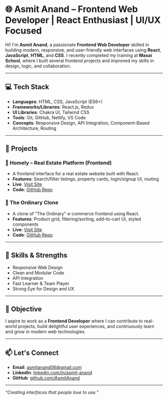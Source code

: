 # 🌐 Asmit Anand – Frontend Web Developer | React Enthusiast | UI/UX Focused

Hi! I'm **Asmit Anand**, a passionate **Frontend Web Developer** skilled in building modern, responsive, and user-friendly web interfaces using **React**, **JavaScript**, **HTML**, and **CSS**. I recently completed my training at **Masai School**, where I built several frontend projects and improved my skills in design, logic, and collaboration.

---

## 💻 Tech Stack

- **Languages**: HTML, CSS, JavaScript (ES6+)
- **Frameworks/Libraries**: React.js, Redux
- **UI Libraries**: Chakra UI, Tailwind CSS
- **Tools**: Git, GitHub, Netlify, VS Code
- **Concepts**: Responsive Design, API Integration, Component-Based Architecture, Routing

---

## 📂 Projects

### 🏡 Homely – Real Estate Platform (Frontend)
- A frontend interface for a real estate website built with React.
- **Features**: Search/filter listings, property cards, login/signup UI, routing
- **Live**: [Visit Site](https://homelyfrontend.netlify.app/)
- **Code**: [GitHub Repo](https://github.com/AsmitAnand/homely)

### 🧴 The Ordinary Clone
- A clone of "The Ordinary" e-commerce frontend using React.
- **Features**: Product grid, filtering/sorting, add-to-cart UI, styled components
- **Live**: [Visit Site](https://the-ordinary-website.netlify.app/)
- **Code**: [GitHub Repo](https://github.com/AsmitAnand/The-Ordinary)

---

## 🔧 Skills & Strengths

- Responsive Web Design
- Clean and Modular Code
- API Integration
- Fast Learner & Team Player
- Strong Eye for Design and UX

---

## 🎯 Objective

I aspire to work as a **Frontend Developer** where I can contribute to real-world projects, build delightful user experiences, and continuously learn and grow in modern web technologies.

---

## 📫 Let's Connect

- **Email**: asmitanand06@gmail.com  
- **LinkedIn**: [linkedin.com/in/asmit-anand](https://www.linkedin.com/in/asmit-anand/)
- **GitHub**: [github.com/AsmitAnand](https://github.com/AsmitAnand)

---

_“Creating interfaces that people love to use.”_
